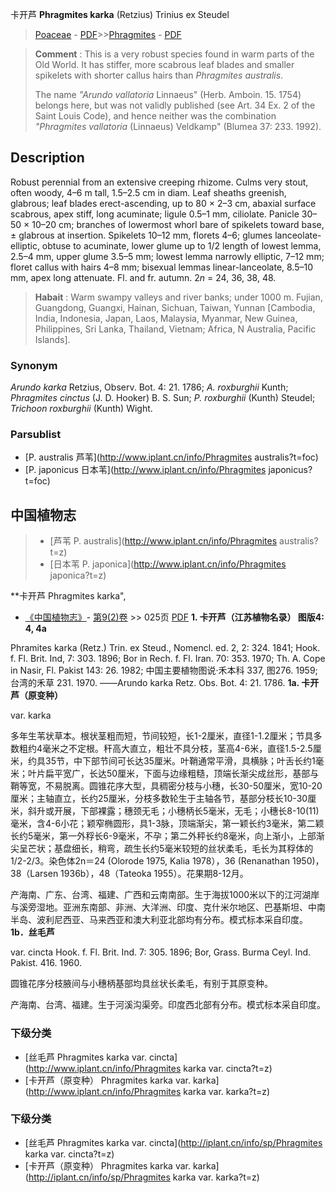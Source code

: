 卡开芦 **Phragmites karka** (Ret­zius) Trinius ex Steudel

> [Poaceae](http://www.iplant.cn/info/Poaceae?t=foc) - [PDF](http://www.iplant.cn/foc/pdf/Poaceae.pdf)>>[Phragmites](http://www.iplant.cn/info/Phragmites?t=foc) - [PDF](http://www.iplant.cn/foc/pdf/Phragmites.pdf)


> **Comment** : 
> This is a very robust species found in warm parts of the Old World. It has stiffer, more scabrous leaf blades and smaller spikelets with shorter callus hairs than *Phragmites australis*.
>
> The name *\"Arundo vallatoria* Linnaeus\" (Herb. Amboin. 15. 1754) belongs here, but was not validly published (see Art. 34 Ex. 2 of the Saint Louis Code), and hence neither was the combination *\"Phragmites vallatoria* (Linnaeus) Veldkamp\" (Blumea 37: 233. 1992).

## Description

Robust perennial from an extensive creeping rhizome. Culms very stout, often woody, 4–6 m tall, 1.5–2.5 cm in diam. Leaf sheaths greenish, glabrous; leaf blades erect-ascending, up to 80 × 2–3 cm, abaxial surface scabrous, apex stiff, long acuminate; ligule 0.5–1 mm, ciliolate. Panicle 30–50 × 10–20 cm; branches of lowermost whorl bare of spikelets toward base, ± glabrous at insertion. Spikelets 10–12 mm, florets 4–6; glumes lanceolate-elliptic, obtuse to acuminate, lower glume up to 1/2 length of lowest lemma, 2.5–4 mm, upper glume 3.5–5 mm; lowest lemma narrowly elliptic, 7–12 mm; floret callus with hairs 4–8 mm; bisexual lemmas linear-lanceolate, 8.5–10 mm, apex long attenuate. Fl. and fr. autumn. 2*n* = 24, 36, 38, 48.


> **Habait** : 
> Warm swampy valleys and river banks; under 1000 m. Fujian, Guangdong, Guangxi, Hainan, Sichuan, Taiwan, Yunnan [Cambodia, India, Indonesia, Japan, Laos, Malaysia, Myanmar, New Guinea, Philippines, Sri Lanka, Thailand, Vietnam; Africa, N Australia, Pacific Islands].

### Synonym
*Arundo karka* Retzius, Observ. Bot. 4: 21. 1786; *A. roxburghii* Kunth; *Phragmites cinctus* (J. D. Hooker) B. S. Sun; *P. roxburghii* (Kunth) Steudel; *Trichoon roxburghii* (Kunth) Wight.



### Parsublist

* [P.  australis  芦苇](http://www.iplant.cn/info/Phragmites australis?t=foc)
* [P.  japonicus  日本苇](http://www.iplant.cn/info/Phragmites japonicus?t=foc)

## 中国植物志

> * [芦苇  P.  australis](http://www.iplant.cn/info/Phragmites australis?t=z)
> * [日本苇  P.  japonica](http://www.iplant.cn/info/Phragmites japonica?t=z)


**卡开芦 Phragmites karka",


* [《中国植物志》](http://www.iplant.cn/frps)- [第9(2)卷](http://www.iplant.cn/frps/vol/9(2)) >> 025页 [PDF](http://www.iplant.cn/frps/pdf/9(2)/025.pdf)
**1. 卡开芦（江苏植物名录）  图版4: 4, 4a**

Phramites karka (Retz.) Trin. ex Steud., Nomencl. ed. 2, 2: 324. 1841; Hook. f. Fl. Brit. Ind, 7: 303. 1896; Bor in Rech. f. Fl. Iran. 70: 353. 1970; Th. A. Cope in Nasir, Fl. Pakist 143: 26. 1982; 中国主要植物图说·禾本科 337, 图276. 1959; 台湾的禾草 231. 1970. ——Arundo karka Retz. Obs. Bot. 4: 21. 1786.
**1a. 卡开芦（原变种）**

var. karka

多年生苇状草本。根状茎粗而短，节间较短，长1-2厘米，直径1-1.2厘米；节具多数粗约4毫米之不定根。秆高大直立，粗壮不具分枝，茎高4-6米，直径1.5-2.5厘米，约具35节，中下部节间可长达35厘米。叶鞘通常平滑，具横脉；叶舌长约1毫米；叶片扁平宽广，长达50厘米，下面与边缘粗糙，顶端长渐尖成丝形，基部与鞘等宽，不易脱离。圆锥花序大型，具稠密分枝与小穗，长30-50厘米，宽10-20厘米；主轴直立，长约25厘米，分枝多数轮生于主轴各节，基部分枝长10-30厘米，斜升或开展，下部裸露；穗颈无毛；小穗柄长5毫米，无毛；小穗长8-10(11)毫米，含4-6小花；颖窄椭圆形，具1-3脉，顶端渐尖，第一颖长约3毫米，第二颖长约5毫米，第一外稃长6-9毫米，不孕；第二外秤长约8毫米，向上渐小，上部渐尖呈芒状；基盘细长，稍弯，疏生长约5毫米较短的丝状柔毛，毛长为其稃体的1/2-2/3。染色体2n＝24 (Olorode 1975, Kalia 1978），36 (Renanathan 1950)，38（Larsen 1936b），48（Tateoka 1955）。花果期8-12月。

产海南、广东、台湾、福建、广西和云南南部。生于海拔1000米以下的江河湖岸与溪旁湿地。亚洲东南部、非洲、大洋洲、印度、克什米尔地区、巴基斯坦、中南半岛、波利尼西亚、马来西亚和澳大利亚北部均有分布。模式标本采自印度。
**1b．丝毛芦**

var. cincta Hook. f. Fl. Brit. Ind. 7: 305. 1896; Bor, Grass. Burma Ceyl. Ind. Pakist. 416. 1960.

圆锥花序分枝腋间与小穗柄基部均具丝状长柔毛，有别于其原变种。

产海南、台湾、福建。生于河溪沟渠旁。印度西北部有分布。模式标本采自印度。

### 下级分类
* [丝毛芦  Phragmites karka var. cincta](http://www.iplant.cn/info/Phragmites karka var. cincta?t=z)
* [卡开芦（原变种）  Phragmites karka var. karka](http://www.iplant.cn/info/Phragmites karka var. karka?t=z)

### 下级分类
* [丝毛芦  Phragmites karka var. cincta](http://iplant.cn/info/sp/Phragmites karka var. cincta?t=z)
* [卡开芦（原变种）  Phragmites karka var. karka](http://iplant.cn/info/sp/Phragmites karka var. karka?t=z)
